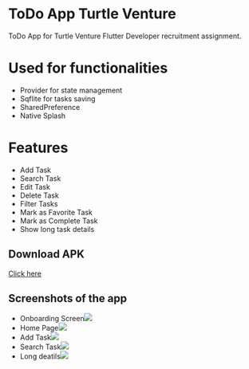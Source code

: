 # ToDo App Turtle Venture

ToDo App for Turtle Venture Flutter Developer recruitment assignment.
# Used for functionalities
* Provider for state management
* Sqflite for tasks saving
* SharedPreference
* Native Splash 
# Features
* Add Task
* Search Task
* Edit Task
* Delete Task
* Filter Tasks
* Mark as Favorite Task
* Mark as Complete Task
* Show long task details
## Download APK
<a id="raw-url" href="https://drive.google.com/uc?export=download&id=1YAM2YPNsmHLTusXMZkDllq8Ocp8ek6Fr">Click here</a>
## Screenshots of the app
* Onboarding Screen![](https://drive.google.com/uc?export=download&id=10dvKuuNFKYcJr3Z4sffoImRrAUW4wLj-)
* Home Page![](https://drive.google.com/uc?export=download&id=1NGp9l_S_rhsbXY3Wg1_deneqhiJCGd21)
* Add Task![](https://drive.google.com/uc?export=download&id=1eNeHERu_flCCV-Xab7bR5l0IM5UneI5W)
* Search Task![](https://drive.google.com/uc?export=download&id=1k8wrhza17wZIYmsoVxgYz0gqYqXqHPgm)
* Long deatils![](https://drive.google.com/uc?export=download&id=1NzOUkG-hvHhXRdIP39uCJeIVxnpYjT_L)
